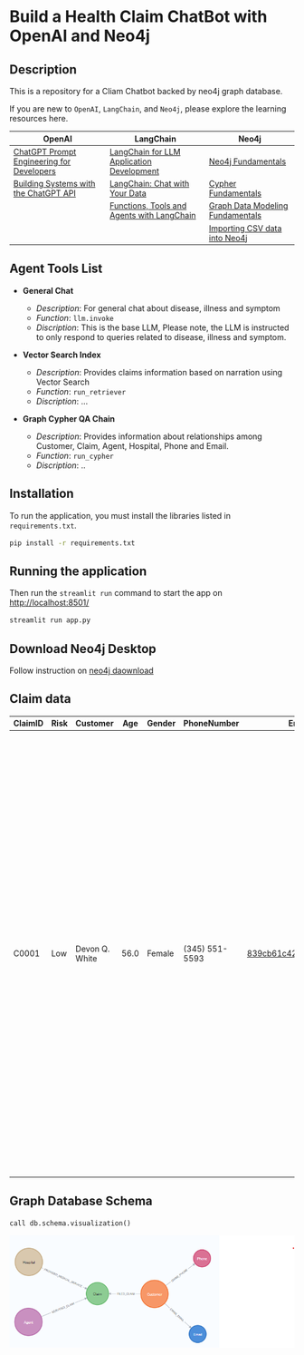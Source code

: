 # Build a Health Claim ChatBot with OpenAI and Neo4j

## Description

This is a repository for a Cliam Chatbot backed by neo4j graph database.

If you are new to `OpenAI`, `LangChain`, and `Neo4j`, please explore the learning resources here.

|OpenAI| LangChain | Neo4j |
|------|-----------|-------|
| [ChatGPT Prompt Engineering for Developers](https://www.deeplearning.ai/short-courses/chatgpt-prompt-engineering-for-developers/)| [LangChain for LLM Application Development](https://www.deeplearning.ai/short-courses/langchain-for-llm-application-development/) | [Neo4j Fundamentals](https://graphacademy.neo4j.com/courses/neo4j-fundamentals/) |
|[Building Systems with the ChatGPT API](https://www.deeplearning.ai/short-courses/building-systems-with-chatgpt/)| [LangChain: Chat with Your Data](https://www.deeplearning.ai/short-courses/langchain-chat-with-your-data/) | [Cypher Fundamentals](https://graphacademy.neo4j.com/courses/cypher-fundamentals/) |
|| [Functions, Tools and Agents with LangChain ](https://www.deeplearning.ai/short-courses/functions-tools-agents-langchain/)| [Graph Data Modeling Fundamentals](https://graphacademy.neo4j.com/courses/modeling-fundamentals/) |
|| | [Importing CSV data into Neo4j](https://graphacademy.neo4j.com/courses/importing-cypher/) |


## Agent Tools List

- **General Chat**
  - *Description*: For general chat about disease, illness and symptom
  - *Function*: `llm.invoke`
  - *Discription*: This is the base LLM, Please note, the LLM is instructed to only respond to queries related to disease, illness and symptom.


- **Vector Search Index**
  - *Description*: Provides claims information based on narration using Vector Search
  - *Function*: `run_retriever`
  - *Discription*: ...


- **Graph Cypher QA Chain**
  - *Description*: Provides information about relationships among Customer, Claim, Agent, Hospital, Phone and Email.
  - *Function*: `run_cypher`
  - *Discription*: ..

## Installation

To run the application, you must install the libraries listed in `requirements.txt`.
```bash
pip install -r requirements.txt
```
## Running the application

Then run the `streamlit run` command to start the app on [http://localhost:8501/](http://localhost:8501/)

```bash
streamlit run app.py
```

## Download Neo4j Desktop 
Follow instruction on [neo4j daownload](https://neo4j.com/download/)

## Claim data

| ClaimID | Risk | Customer      | Age | Gender | PhoneNumber      | Email                | Hospital                    | AdmissionDate | Disease                                           | Los | AvgLos | Agent        | Fraud | Narration                                                                                                                                                                                                                       | NarrationEmbedding                               |
|---------|------|---------------|-----|--------|------------------|----------------------|-----------------------------|---------------|----------------------------------------------------|-----|--------|--------------|-------|---------------------------------------------------------------------------------------------------------------------------------------------------------------------------------------------------------------------------------|-------------------------------------------------|
| C0001   | Low  | Devon Q. White | 56.0 | Female | (345) 551-5593   | 839cb61c42@GMAIL.COM | Metropolis West Hospital #31 | 1-Apr-23      | Cutaneous abscess, furuncle and carbuncle of buttock | 8   | 7      | Robin Y. King | No    | On April 1, 2023, a 56-year-old patient was admitted to the hospital due to a cutaneous abscess, furuncle, and carbuncle of the buttock. The patient's length of stay was 8.0 days, which is slightly longer than the average length of stay for this illness, which is 7.0 days. There is no indication of fraud in this medical claim. No additional notes were provided for further context. | [0.012023473158478737, 0.0020990699995309114, ...] |


## Graph Database Schema

```Cypher
call db.schema.visualization()
```
![Data Model](img/schema-visualization.png)


